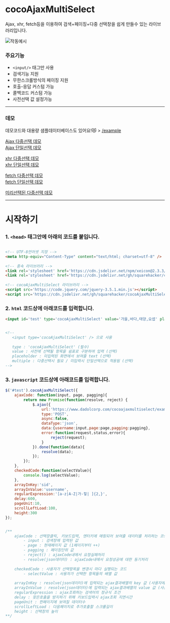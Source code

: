 # cocoAjaxMultiSelect  
  
Ajax, xhr, fetch등을 이용하여 검색+페이징+다중 선택창을 쉽게 만들수 있는 라이브러리입니다.  
  
![작동예시](https://user-images.githubusercontent.com/101985768/174756567-a6b35130-d20b-457f-8197-24222906fcb2.gif)  


### 주요기능  
  
- ```<input/>``` 태그만 사용
- 검색기능 지원
- 무한스크롤방식의 페이징 지원
- 호출-응답 커스텀 가능
- 콜백코드 커스텀 가능
- 사전선택 값 설정가능  
  
  
------  

### 데모  

데모코드와 대용량 샘플데이터베이스도 있어요!😻 > [/example](https://github.com/squarehacker/cocoAjaxMultiSelect/tree/main/example)  
  
[Ajax 다중선택 데모](https://www.dadolcorp.com/cocoajaxmultiselect/example/example-jquery-multi.html)  
[Ajax 단일선택 데모](https://www.dadolcorp.com/cocoajaxmultiselect/example/example-jquery.html)  
  
[xhr 다중선택 데모](https://www.dadolcorp.com/cocoajaxmultiselect/example/example-xhr-multi.html)  
[xhr 단일선택 데모](https://www.dadolcorp.com/cocoajaxmultiselect/example/example-xhr.html)  
  
[fetch 다중선택 데모](https://www.dadolcorp.com/cocoajaxmultiselect/example/example-fetch-multi.html)  
[fetch 단일선택 데모](https://www.dadolcorp.com/cocoajaxmultiselect/example/example-fetch.html)  
  
[미리선택된 다중선택 데모](https://www.dadolcorp.com/cocoajaxmultiselect/example/example-is-value.html)  
   
------  
  
  
  
# 시작하기
  
### 1. ```<head>``` 태그안에 아래의 코드를 붙입니다.
```html

<!-- UTF-8언어셋 지정 -->
<meta http-equiv="Content-Type" content="text/html; charset=utf-8" />
  
<!-- 종속 라이브러리 -->
<link rel='stylesheet' href='https://cdn.jsdelivr.net/npm/xeicon@2.3.3/xeicon.min.css'>
<link rel='stylesheet' href='https://cdn.jsdelivr.net/gh/squarehacker/cocoAjaxMultiSelect/src/cocoAjaxMultiSelect.css'>
  
<!-- cocoAjaxMultiSelect 라이브러리 -->
<script src='https://code.jquery.com/jquery-3.5.1.min.js'></script>
<script src='https://cdn.jsdelivr.net/gh/squarehacker/cocoAjaxMultiSelect/src/cocoAjaxMultiSelect.min.js'></script>

```
  
  
### 2. ```html``` 코드상에 아래코드를 입력합니다.
```html
<input id='test' type='cocoAjaxMultiSelect' value='가을,바다,태양,요셉' placeholder='여러명의 이름을 선택' multiple/>


<!--
   <input type='cocoAjaxMultiSelect' /> 으로 사용
   
   type : 'cocoAjaxMultiSelect' (필수)
   value : 사전에 선택될 항목을 쉼표로 구분하여 입력 (선택)
   placeholder : 미입력된 화면에서 보여줄 text (선택)
   multiple : 다중선택시 필요 / 미입력시 단일선택으로 적용됨 (선택)
-->
```

### 3. ```javascript``` 코드상에 아래코드를 입력합니다.
```javascript
$('#test').cocoAjaxMultiSelect({
    ajaxCode: function(input, page, pagging){
        return new Promise(function(resolve, reject) {
            $.ajax({
                url:'https://www.dadolcorp.com/cocoajaxmultiselect/example/json.php',
                type:'POST',
                async:false,
                dataType:'json',
                data:{username:input,page:page,pagging:pagging},
                error:function(request,status,error){
                    reject(request);
                }
            }).done(function(data){
                resolve(data);
            });
        });
    },
    checkedCode:function(selectValue){
        console.log(selectValue);
    },
    arrayInKey:'sid',
    arrayInValue:'username',
    regularExpression:'[a-z|A-Z|가-힣| ]{2,}',
    delay:600,
    pageUnit:10,
    scrollLeftLoad:100,
    height:300
});


/**
    ajaxCode : 선택창클릭, 키보드입력, 엔터키에 매핑되어 보여줄 데이터를 처리하는 코드 (동기작업 필수)
        - input : 검색창에 입력된 값
        - page : 현재페이지 값 (1페이지부터 ++)
        - pagging : 페이징단위 값
        - reject() : ajaxCode내에서 요청실패처리
        - resolve(json데이터) : ajaxCode내에서 요청성공에 대한 동기처리
        
    checkedCode : 사용자가 선택항목을 변경시 마다 실행되는 코드
        - selectValue : 사용자가 선택한 항목들의 배열 값
    
    arrayInKey : resolve(json데이터)에 입력되는 ajax결과배열의 key 값 (사용자에게 보여지지 않음)
    arrayInValue : resolve(json데이터)에 입력되는 ajax결과배열의 value 값 (사용자에게 보여짐)
    regularExpression : ajax조회하는 검색어의 정규식 조건
    delay : 잦은호출을 방지하기 위해 키보드입력시 ajax조회 지연시간
    pageUnit : 한페이지에 보여질 데이터수
    scrollLeftLoad : 다음페이지로 추가호출할 스크롤길이
    height : 선택창의 높이
**/
```
